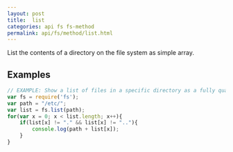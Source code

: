 ```yaml
---
layout: post
title:  list
categories: api fs fs-method
permalink: api/fs/method/list.html
---
```

List the contents of a directory on the file system as simple array.
## Examples

```javascript
// EXAMPLE: Show a list of files in a specific directory as a fully qualified path:
var fs = require('fs');
var path = "/etc/";
var list = fs.list(path);
for(var x = 0; x < list.length; x++){
	if(list[x] != "." && list[x] != ".."){
		console.log(path + list[x]);	
	}		
}
```








